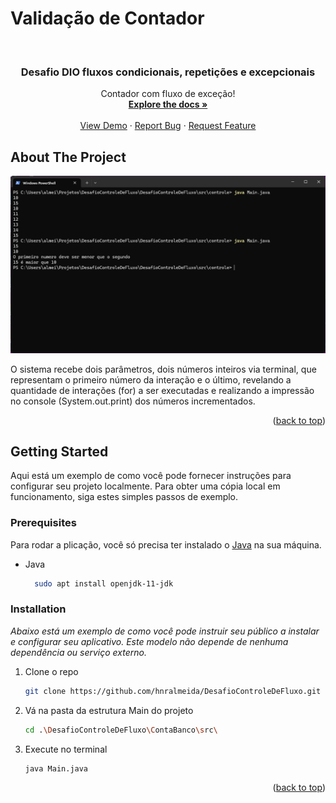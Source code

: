 # Validação de Contador

<br />
<div align="center">
  <h3 align="center">Desafio DIO fluxos condicionais, repetições e excepcionais</h3>

  <p align="center">
    Contador com fluxo de exceção!
    <br />
    <a href="https://github.com/digitalinnovationone/trilha-java-basico/tree/main/desafios/controle-fluxo"><strong>Explore the docs »</strong></a>
    <br />
    <br />
    <a href="https://github.com/hnralmeida/DesafioControleDeFluxo">View Demo</a>
    ·
    <a href="https://github.com/hnralmeida/DesafioControleDeFluxo/issues">Report Bug</a>
    ·
    <a href="https://github.com/hnralmeida/DesafioControleDeFluxo/issues">Request Feature</a>
  </p>
</div>

<!-- ABOUT THE PROJECT -->
## About The Project

[![Product Name Screen Shot][product-screenshot]](https://example.com)

O sistema recebe dois parâmetros, dois números inteiros via terminal, que representam o primeiro número da interação e o último, revelando a quantidade de interações (for) a ser executadas e realizando a impressão no console (System.out.print) dos números incrementados.

<p align="right">(<a href="#readme-top">back to top</a>)</p>

<!-- GETTING STARTED -->
## Getting Started

Aqui está um exemplo de como você pode fornecer instruções para configurar seu projeto localmente.
Para obter uma cópia local em funcionamento, siga estes simples passos de exemplo.

### Prerequisites

Para rodar a plicação, você só precisa ter instalado o [Java](https://www.oracle.com/br/java/technologies/downloads/) na sua máquina.
* Java
  ```sh
    sudo apt install openjdk-11-jdk
  ```

### Installation

_Abaixo está um exemplo de como você pode instruir seu público a instalar e configurar seu aplicativo. Este modelo não depende de nenhuma dependência ou serviço externo._

1. Clone o repo
   ```sh
   git clone https://github.com/hnralmeida/DesafioControleDeFluxo.git
   ```
2. Vá na pasta da estrutura Main do projeto
   ```sh
   cd .\DesafioControleDeFluxo\ContaBanco\src\
   ```
3. Execute no terminal
   ```sh
   java Main.java
   ```

<p align="right">(<a href="#readme-top">back to top</a>)</p>


<!-- MARKDOWN LINKS & IMAGES -->
<!-- https://www.markdownguide.org/basic-syntax/#reference-style-links -->
[product-screenshot]: https://github.com/hnralmeida/DesafioControleDeFluxo/blob/master/reference/product-screenshot.png?raw=true
